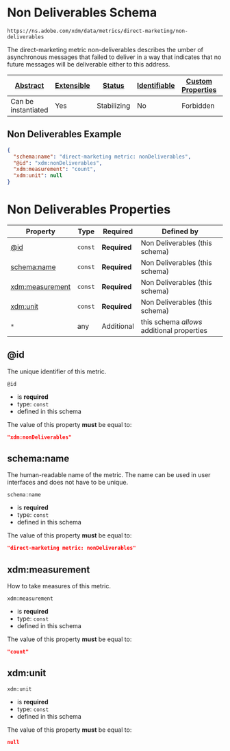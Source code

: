 
# Non Deliverables Schema

```
https://ns.adobe.com/xdm/data/metrics/direct-marketing/non-deliverables
```

The direct-marketing metric non-deliverables describes the umber of asynchronous messages that failed to deliver in a way that indicates that no future messages will be deliverable either to this address.

| [Abstract](../../abstract.md) | [Extensible](../../extensions.md) | [Status](../../status.md) | [Identifiable](../../id.md) | [Custom Properties](../../extensions.md) | [Additional Properties](../../extensions.md) | Defined In |
|-------------------------------|-----------------------------------|---------------------------|-----------------------------|------------------------------------------|----------------------------------------------|------------|
| Can be instantiated | Yes | Stabilizing | No | Forbidden | Permitted | [data/non-deliverables.schema.json](data/non-deliverables.schema.json) |

## Non Deliverables Example
```json
{
  "schema:name": "direct-marketing metric: nonDeliverables",
  "@id": "xdm:nonDeliverables",
  "xdm:measurement": "count",
  "xdm:unit": null
}
```

# Non Deliverables Properties

| Property | Type | Required | Defined by |
|----------|------|----------|------------|
| [@id](#@id) | `const` | **Required** | Non Deliverables (this schema) |
| [schema:name](#schemaname) | `const` | **Required** | Non Deliverables (this schema) |
| [xdm:measurement](#xdmmeasurement) | `const` | **Required** | Non Deliverables (this schema) |
| [xdm:unit](#xdmunit) | `const` | **Required** | Non Deliverables (this schema) |
| `*` | any | Additional | this schema *allows* additional properties |

## @id

The unique identifier of this metric.

`@id`
* is **required**
* type: `const`
* defined in this schema

The value of this property **must** be equal to:

```json
"xdm:nonDeliverables"
```





## schema:name

The human-readable name of the metric. The name can be used in user interfaces and does not have to be unique.

`schema:name`
* is **required**
* type: `const`
* defined in this schema

The value of this property **must** be equal to:

```json
"direct-marketing metric: nonDeliverables"
```





## xdm:measurement

How to take measures of this metric.

`xdm:measurement`
* is **required**
* type: `const`
* defined in this schema

The value of this property **must** be equal to:

```json
"count"
```





## xdm:unit


`xdm:unit`
* is **required**
* type: `const`
* defined in this schema

The value of this property **must** be equal to:

```json
null
```




